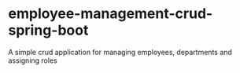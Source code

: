 # employee-management-crud-spring-boot
A simple crud application for managing employees, departments and assigning roles
